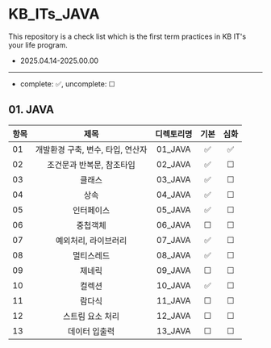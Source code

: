 # KB_ITs_JAVA
This repository is a check list which is the first term practices in KB IT's your life program.
- 2025.04.14-2025.00.00

---
- complete: ✅, uncomplete: ☐

## 01. JAVA
| 항목 |  제목  | 디렉토리명 | 기본 | 심화 |
|------|:----:|:----:|:----:|:----:|
| 01 |개발환경 구축, 변수, 타입, 연산자 | 01_JAVA | ✅ | ✅ |
| 02 |조건문과 반복문, 참조타입 | 02_JAVA | ✅ | ☐ |
| 03  |클래스|03_JAVA| ✅ | ☐ |
| 04  |상속|04_JAVA| ✅ | ☐ |
| 05   |인터페이스|05_JAVA| ✅| ☐ |
| 06   |중첩객체|06_JAVA| ☐| ☐ |
| 07   |예외처리, 라이브러리|07_JAVA| ✅ | ☐ |
|08|멀티스레드|08_JAVA| ✅ | ☐ |
|09|제네릭|09_JAVA|☐|☐|
|10|컬렉션|10_JAVA|✅|☐|
|11|람다식|11_JAVA|☐|☐|
|12|스트림 요소 처리|12_JAVA|☐|☐|
|13|데이터 입출력|13_JAVA|☐|☐|


